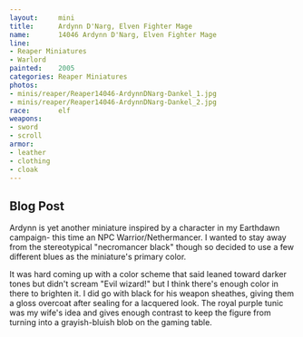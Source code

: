 ```yaml
---
layout:     mini
title:      Ardynn D'Narg, Elven Fighter Mage
name:       14046 Ardynn D'Narg, Elven Fighter Mage
line:       
- Reaper Miniatures 
- Warlord
painted:    2005
categories: Reaper Miniatures
photos: 
- minis/reaper/Reaper14046-ArdynnDNarg-Dankel_1.jpg
- minis/reaper/Reaper14046-ArdynnDNarg-Dankel_2.jpg
race:       elf
weapons:    
- sword
- scroll
armor:      
- leather
- clothing
- cloak
---
```


## Blog Post

Ardynn is yet another miniature inspired by a character in my Earthdawn campaign- this time an NPC Warrior/Nethermancer.  I wanted to stay away from the stereotypical "necromancer black" though so decided to use a few different blues as the miniature's primary color.

It was hard coming up with a color scheme that said leaned toward darker tones but didn't scream "Evil wizard!" but I think there's enough color in there to brighten it.  I did go with black for his weapon sheathes, giving them a gloss overcoat after sealing for a lacquered look. The royal purple tunic was my wife's idea and gives enough contrast to keep the figure from turning into a grayish-bluish blob on the gaming table.